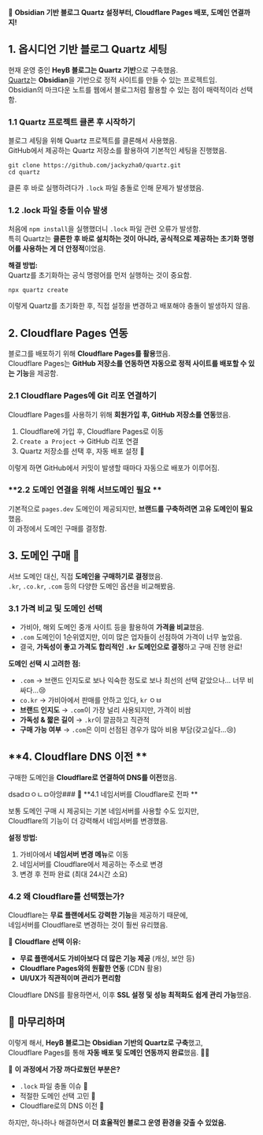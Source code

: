 🚀 **Obsidian 기반 블로그 Quartz 설정부터, Cloudflare Pages 배포, 도메인 연결까지!**

## **1. 옵시디언 기반 블로그 Quartz 세팅**

현재 운영 중인 **HeyB 블로그는 Quartz 기반**으로 구축했음.  
[Quartz](https://github.com/jackyzha0/quartz)는 **Obsidian**을 기반으로 정적 사이트를 만들 수 있는 프로젝트임.  
Obsidian의 마크다운 노트를 웹에서 블로그처럼 활용할 수 있는 점이 매력적이라 선택함.

###  **1.1 Quartz 프로젝트 클론 후 시작하기**

블로그 세팅을 위해 Quartz 프로젝트를 클론해서 사용했음.  
GitHub에서 제공하는 Quartz 저장소를 활용하여 기본적인 세팅을 진행했음.

```
git clone https://github.com/jackyzha0/quartz.git
cd quartz
```

클론 후 바로 실행하려다가 `.lock` 파일 충돌로 인해 문제가 발생했음.

###  **1.2 .lock 파일 충돌 이슈 발생**

처음에 `npm install`을 실행했더니 `.lock` 파일 관련 오류가 발생함.  
특히 Quartz는 **클론한 후 바로 설치하는 것이 아니라, 공식적으로 제공하는 초기화 명령어를 사용하는 게 더 안정적**이었음.

 **해결 방법:**  
Quartz를 초기화하는 공식 명령어를 먼저 실행하는 것이 중요함.

```
npx quartz create
```

이렇게 Quartz를 초기화한 후, 직접 설정을 변경하고 배포해야 충돌이 발생하지 않음.

## 2. Cloudflare Pages 연동 
블로그를 배포하기 위해 **Cloudflare Pages를 활용**했음.  
Cloudflare Pages는 **GitHub 저장소를 연동하면 자동으로 정적 사이트를 배포할 수 있는 기능**을 제공함.

###  **2.1 Cloudflare Pages에 Git 리포 연결하기**

Cloudflare Pages를 사용하기 위해 **회원가입 후, GitHub 저장소를 연동**했음.

1. Cloudflare에 가입 후, Cloudflare Pages로 이동
2. `Create a Project` → GitHub 리포 연결
3. Quartz 저장소를 선택 후, 자동 배포 설정 🎉

이렇게 하면 GitHub에서 커밋이 발생할 때마다 자동으로 배포가 이루어짐.

### **2.2 도메인 연결을 위해 서브도메인 필요 **

기본적으로 `pages.dev` 도메인이 제공되지만, **브랜드를 구축하려면 고유 도메인이 필요**했음.  
이 과정에서 도메인 구매를 결정함.

## **3. 도메인 구매 💸**

서브 도메인 대신, 직접 **도메인을 구매하기로 결정**했음.  
`.kr`, `.co.kr`, `.com` 등의 다양한 도메인 옵션을 비교해봤음.

### **3.1 가격 비교 및 도메인 선택**

- 가비아, 해외 도메인 중개 사이트 등을 활용하여 **가격을 비교**했음.
- `.com` 도메인이 1순위였지만, 이미 많은 업자들이 선점하여 가격이 너무 높았음.
- 결국, **가독성이 좋고 가격도 합리적인 `.kr` 도메인으로 결정**하고 구매 진행 완료!

 **도메인 선택 시 고려한 점:**  
 - `.com` → 브랜드 인지도로 보나 익숙한 정도로 보나 최선의 선택 같았으나... 너무 비싸다...😢
 - `co.kr` → 가비아에서 판매를 안하고 있다, `kr` ㅇㅂ
 - **브랜드 인지도** → `.com`이 가장 널리 사용되지만, 가격이 비쌈  
 - **가독성 & 짧은 길이** → `.kr`이 깔끔하고 직관적  
 - **구매 가능 여부** → `.com`은 이미 선점된 경우가 많아 비용 부담(갖고싶다...😢)

## **4. Cloudflare DNS 이전 **

구매한 도메인을 **Cloudflare로 연결하여 DNS를 이전**했음.

dsadㅁㅇㄴㅁ아앙### 🔹 **4.1 네임서버를 Cloudflare로 전파 **

보통 도메인 구매 시 제공되는 기본 네임서버를 사용할 수도 있지만,  
Cloudflare의 기능이 더 강력해서 네임서버를 변경했음.

 **설정 방법:**
1. 가비아에서 **네임서버 변경 메뉴**로 이동
2. 네임서버를 Cloudflare에서 제공하는 주소로 변경
3. 변경 후 전파 완료 (최대 24시간 소요)

### **4.2 왜 Cloudflare를 선택했는가?**

Cloudflare는 **무료 플랜에서도 강력한 기능**을 제공하기 때문에,  
네임서버를 Cloudflare로 변경하는 것이 훨씬 유리했음.

📌 **Cloudflare 선택 이유:**

- **무료 플랜에서도 가비아보다 더 많은 기능 제공** (캐싱, 보안 등)
- **Cloudflare Pages와의 원활한 연동** (CDN 활용)
- **UI/UX가 직관적이며 관리가 편리함**

Cloudflare DNS를 활용하면서, 이후 **SSL 설정 및 성능 최적화도 쉽게 관리 가능**했음.

## **📝 마무리하며**

이렇게 해서, **HeyB 블로그는 Obsidian 기반의 Quartz로 구축**했고,  
Cloudflare Pages를 통해 **자동 배포 및 도메인 연동까지 완료**했음. 🚀✨

📌 **이 과정에서 가장 까다로웠던 부분은?**

- `.lock` 파일 충돌 이슈 🔧
- 적절한 도메인 선택 고민 🤔
- Cloudflare로의 DNS 이전 📡

하지만, 하나하나 해결하면서 **더 효율적인 블로그 운영 환경을 갖출 수 있었음.**
